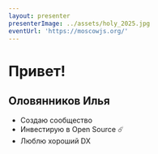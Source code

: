 ```yaml
---
layout: presenter
presenterImage: ../assets/holy_2025.jpg
eventUrl: 'https://moscowjs.org/'
---
```


<style>
    [data-slidev-no="2"] ul {
        margin-top: 2rem;
        list-style-type: square !important;
    }
</style>   

# Привет!
## Оловянников Илья

- Создаю сообщество
- Инвестирую в Open Source ☄️
- Люблю хороший DX

<Counter/>

